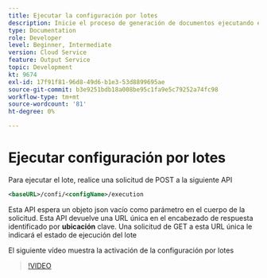 ```yaml
---
title: Ejecutar la configuración por lotes
description: Inicie el proceso de generación de documentos ejecutando el lote
type: Documentation
role: Developer
level: Beginner, Intermediate
version: Cloud Service
feature: Output Service
topic: Development
kt: 9674
exl-id: 17f91f81-96d8-49d6-b1e3-53d8899695ae
source-git-commit: b3e9251bdb18a008be95c1fa9e5c79252a74fc98
workflow-type: tm+mt
source-wordcount: '81'
ht-degree: 0%

---
```


# Ejecutar configuración por lotes

Para ejecutar el lote, realice una solicitud de POST a la siguiente API

```xml
<baseURL>/confi/<configName>/execution
```

Esta API espera un objeto json vacío como parámetro en el cuerpo de la solicitud.
Esta API devuelve una URL única en el encabezado de respuesta identificado por **ubicación** clave.
Una solicitud de GET a esta URL única le indicará el estado de ejecución del lote

El siguiente vídeo muestra la activación de la configuración por lotes

>[!VIDEO](https://video.tv.adobe.com/v/340242?quality=12&learn=on)
